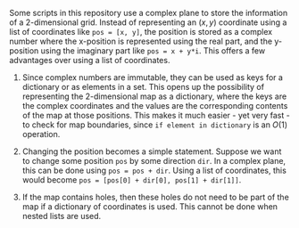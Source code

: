 Some scripts in this repository use a complex plane to store the information of a 2-dimensional grid. Instead of representing an $(x, y)$ coordinate using a list of coordinates like `pos = [x, y]`, the position is stored as a complex number where the x-position is represented using the real part, and the y-position using the imaginary part like `pos = x + y*i`. This offers a few advantages over using a list of coordinates.

1. Since complex numbers are immutable, they can be used as keys for a dictionary or as elements in a set. This opens up the possibility of representing the 2-dimensional map as a dictionary, where the keys are the complex coordinates and the values are the corresponding contents of the map at those positions. This makes it much easier - yet very fast - to check for map boundaries, since `if element in dictionary` is an $O(1)$ operation.

2. Changing the position becomes a simple statement. Suppose we want to change some position `pos` by some direction `dir`. In a complex plane, this can be done using `pos = pos + dir`. Using a list of coordinates, this would become `pos = [pos[0] + dir[0], pos[1] + dir[1]]`.

3. If the map contains holes, then these holes do not need to be part of the map if a dictionary of coordinates is used. This cannot be done when nested lists are used.